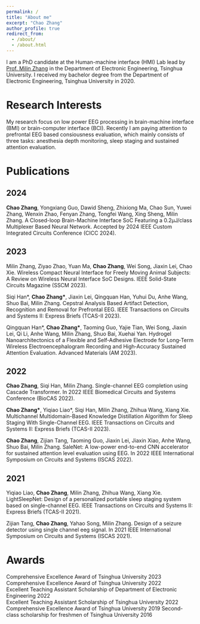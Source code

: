 ```yaml
---
permalink: /
title: "About me"
excerpt: "Chao Zhang"
author_profile: true
redirect_from: 
  - /about/
  - /about.html
---
```


I am a PhD candidate at the Human-machine interface (HMI) Lab lead by [Prof. Milin Zhang](https://scholar.google.com.hk/citations?user=otyvO5AAAAAJ) in the Department of Electronic Engineering, Tsinghua University. I received my bachelor degree from the Department of Electronic Engineering, Tsinghua University in 2020.

Research Interests
======
My research focus on low power EEG processing in brain-machine interface (BMI) or brain-computer interface (BCI). Recently I am paying attention to prefrontal EEG based consiousness evaluation, which mainly consists of three tasks: anesthesia depth monitoring, sleep staging and sustained attention evaluation.

Publications
======

2024
------
**Chao Zhang**, Yongxiang Guo, Dawid Sheng, Zhixiong Ma, Chao Sun, Yuwei Zhang, Wenxin Zhao, Fenyan Zhang, Tongfei Wang, Xing Sheng, Milin Zhang. A Closed-loop Brain-Machine Interface SoC Featuring a 0.2μJ/class Multiplexer Based Neural Network. Accepted by 2024 IEEE Custom Integrated Circuits Conference (CICC 2024).

2023
------
Milin Zhang, Ziyao Zhao, Yuan Ma, **Chao Zhang**, Wei Song, Jiaxin Lei, Chao Xie. Wireless Compact Neural Interface for Freely Moving Animal Subjects: A Review on Wireless Neural Interface SoC Designs. IEEE Solid-State Circuits Magazine (SSCM 2023).

Siqi Han\*, **Chao Zhang\***, Jiaxin Lei, Qingquan Han, Yuhui Du, Anhe Wang, Shuo Bai, Milin Zhang. Cepstral Analysis Based Artifact Detection, Recognition and Removal for Prefrontal EEG. IEEE Transactions on Circuits and Systems II: Express Briefs (TCAS-II 2023).

Qingquan Han\*, **Chao Zhang\***, Taoming Guo, Yajie Tian, Wei Song, Jiaxin Lei, Qi Li, Anhe Wang, Milin Zhang, Shuo Bai, Xuehai Yan. Hydrogel Nanoarchitectonics of a Flexible and Self‐Adhesive Electrode for Long‐Term Wireless Electroencephalogram Recording and High‐Accuracy Sustained Attention Evaluation. Advanced Materials (AM 2023).

2022
------
**Chao Zhang**, Siqi Han, Milin Zhang. Single-channel EEG completion using Cascade Transformer. In 2022 IEEE Biomedical Circuits and Systems Conference (BioCAS 2022).

**Chao Zhang\***, Yiqiao Liao\*, Siqi Han, Milin Zhang, Zhihua Wang, Xiang Xie. Multichannel Multidomain-Based Knowledge Distillation Algorithm for Sleep Staging With Single-Channel EEG. IEEE Transactions on Circuits and Systems II: Express Briefs (TCAS-II 2023).

**Chao Zhang**, Zijian Tang, Taoming Guo, Jiaxin Lei, Jiaxin Xiao, Anhe Wang, Shuo Bai, Milin Zhang. SaleNet: A low-power end-to-end CNN accelerator for sustained attention level evaluation using EEG. In 2022 IEEE International Symposium on Circuits and Systems (ISCAS 2022).

2021
------
Yiqiao Liao, **Chao Zhang**, Milin Zhang, Zhihua Wang, Xiang Xie. LightSleepNet: Design of a personalized portable sleep staging system based on single-channel EEG. IEEE Transactions on Circuits and Systems II: Express Briefs (TCAS-II 2021).

Zijian Tang, **Chao Zhang**, Yahao Song, Milin Zhang. Design of a seizure detector using single channel eeg signal. In 2021 IEEE International Symposium on Circuits and Systems (ISCAS 2021).

Awards
======
Comprehensive Excellence Award of Tsinghua University 2023  
Comprehensive Excellence Award of Tsinghua University 2022  
Excellent Teaching Assistant Scholarship of Department of Electronic Engineering 2022  
Excellent Teaching Assistant Scholarship of Tsinghua University 2022  
Comprehensive Excellence Award of Tsinghua University 2019
Second-class scholarship for freshmen of Tsinghua University 2016

